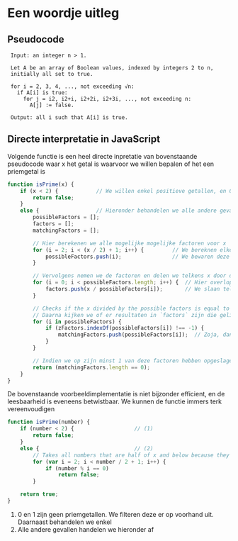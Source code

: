 # Een woordje uitleg

## Pseudocode

```
 Input: an integer n > 1.
 
 Let A be an array of Boolean values, indexed by integers 2 to n,
 initially all set to true.
 
 for i = 2, 3, 4, ..., not exceeding √n:
   if A[i] is true:
     for j = i2, i2+i, i2+2i, i2+3i, ..., not exceeding n:
       A[j] := false.
 
 Output: all i such that A[i] is true.
```

## Directe interpretatie in JavaScript

Volgende functie is een heel directe inpretatie van bovenstaande pseudocode waar x het getal is waarvoor we willen bepalen of het een priemgetal is

```javascript
function isPrime(x) {
    if (x < 2) {            // We willen enkel positieve getallen, en 0 en 1 zijn geen priemgetallen
        return false;
    }
    else {                  // Hieronder behandelen we alle andere gevallen
        possibleFactors = [];
        factors = [];
        matchingFactors = [];

        // Hier berekenen we alle mogelijke mogelijke factoren voor x
        for (i = 2; i < (x / 2) + 1; i++) {         // We bereknen elke mogelijke factor door te starten met het getal 2. Vervolgens verhogen we het getal telkens met 1. We blijven dit doen zolang dat getal kleiner is dan `(x / 2) + 1`
            possibleFactors.push(i);                // We bewaren deze factoren als een lijst in `possibleFactors`
        }

        // Vervolgens nemen we de factoren en delen we telkens x door de respectievelijke factor
        for (i = 0; i < possibleFactors.length; i++) {  // Hier overlopen we de volledige lijst met factoren, delen 
            factors.push(x / possibleFactors[i]);       // We slaan telkens het resultaat op van x gedeeld door de respectievelijke factor in een lijst genaamd `factors`
        }

        // Checks if the x divided by the possible factors is equal to any of the other possible factors
        // Daarna kijken we of er resultaten in `factors` zijn die gelijk zijn aan een van de factoren
        for (i in possibleFactors) {
            if (zFactors.indexOf(possibleFactors[i]) !== -1) {
                matchingFactors.push(possibleFactors[i]);  // Zoja, dan slaan we die op in de lijst `matchingFactors`
            }
        }

        // Indien we op zijn minst 1 van deze factoren hebben opgeslagen in `matchingFactors` kunnen we besluiten dat x een priemgetal is
        return (matchingFactors.length == 0);
    }
}
```

De bovenstaande voorbeeldimplementatie is niet bijzonder efficient, en de leesbaarheid is eveneens betwistbaar. We kunnen de functie immers terk vereenvoudigen

```javascript
function isPrime(number) {
    if (number < 2) {                   // (1)
        return false;               
    }
    else {                              // (2)
        // Takes all numbers that are half of x and below because they are possible factors
        for (var i = 2; i < number / 2 + 1; i++) {
            if (number % i == 0)
                return false;
        }

    return true;
}
```

1. 0 en 1 zijn geen priemgetallen. We filteren deze er op voorhand uit. Daarnaast behandelen we enkel 
2. Alle andere gevallen handelen we hieronder af

